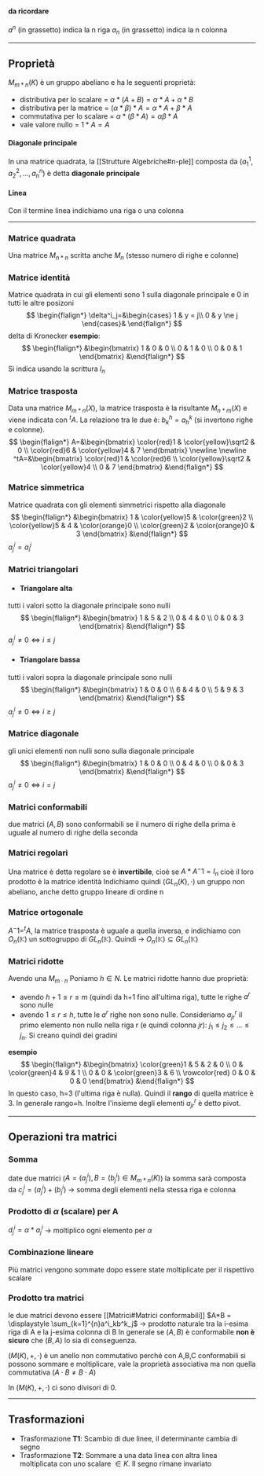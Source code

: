 #### da ricordare
$a^n$ (in grassetto) indica la n riga
$a_n$ (in grassetto) indica la n colonna

---
## Proprietà
$M_{m*n}(K)$ è un gruppo abeliano e ha le seguenti proprietà:
- distributiva per lo scalare = $\alpha*(A+B) = \alpha*A+\alpha*B$
- distributiva per la matrice = $(\alpha*\beta)*A = \alpha*A+\beta*A$
- commutativa per lo scalare = $\alpha*(\beta*A) = \alpha\beta*A$
- vale valore nullo = $1*A = A$

#### Diagonale principale
In una matrice quadrata, la [[Strutture Algebriche#n-ple]] composta da ($a_1^1,a_2^2,...,a^n_n$) è detta **diagonale principale**

#### Linea
Con il termine linea indichiamo una riga o una colonna

---
### Matrice quadrata
Una matrice $M_{n*n}$ scritta anche $M_n$ (stesso numero di righe e colonne)

### Matrice identità

Matrice quadrata in cui gli elementi sono 1 sulla diagonale principale e 0 in tutti le altre posizoni
$$
\begin{flalign*}
\delta^i_j=&\begin{cases}
1 & y = j\\
0 & y \ne j
\end{cases}&
\end{flalign*}
$$
delta di Kronecker
**esempio**:
$$
\begin{flalign*}
&\begin{bmatrix}
1 & 0 & 0 \\
0 & 1 & 0 \\
0 & 0 & 1 
\end{bmatrix}
&\end{flalign*}
$$
Si indica usando la scrittura $I_n$

### Matrice trasposta
Data una matrice $M_{m*n}(X)$, la matrice trasposta è la risultante $M_{n*m}(X)$ e viene indicata con $^tA$. La relazione tra le due è: $b^{h}_{k}=a^k_h$ (si invertono righe e colonne).
$$
\begin{flalign*}
A=&\begin{bmatrix}
\color{red}1 & \color{yellow}\sqrt2 & 0 \\
\color{red}6 & \color{yellow}4 & 7
\end{bmatrix}
\newline
\newline
^tA=&\begin{bmatrix}
\color{red}1 & \color{red}6 \\
\color{yellow}\sqrt2 & \color{yellow}4 \\
0 & 7
\end{bmatrix}
&\end{flalign*}
$$
### Matrice simmetrica
Matrice quadrata con gli elementi simmetrici rispetto alla diagonale
$$
\begin{flalign*}
&\begin{bmatrix}
1 & \color{yellow}5 & \color{green}2 \\
\color{yellow}5 & 4 & \color{orange}0 \\
\color{green}2 & \color{orange}0 & 3 
\end{bmatrix}
&\end{flalign*}
$$
$a^i_j = a^j_i$
### Matrici triangolari
- #### Triangolare alta
tutti i valori sotto la diagonale principale sono nulli
$$
\begin{flalign*}
&\begin{bmatrix}
1 & 5 & 2 \\
0 & 4 & 0 \\
0 & 0 & 3 
\end{bmatrix}
&\end{flalign*}
$$
$a^i_j \ne 0 \iff i \le j$

- #### Triangolare bassa
tutti i valori sopra la diagonale principale sono nulli
$$
\begin{flalign*}
&\begin{bmatrix}
1 & 0 & 0 \\
6 & 4 & 0 \\
5 & 9 & 3 
\end{bmatrix}
&\end{flalign*}
$$
$a^i_j \ne 0 \iff i \ge j$

### Matrice diagonale
gli unici elementi non nulli sono sulla diagonale principale
$$
\begin{flalign*}
&\begin{bmatrix}
1 & 0 & 0 \\
0 & 4 & 0 \\
0 & 0 & 3 
\end{bmatrix}
&\end{flalign*}
$$
$a^i_j \ne 0 \iff i = j$

### Matrici conformabili
due matrici $(A,B)$ sono conformabili se il numero di righe della prima è uguale al numero di righe della seconda

### Matrici regolari
Una matrice è detta regolare se è **invertibile**, cioè se $A*A^-1 = I_n$ cioè il loro prodotto è la matrice identità
Indichiamo quindi $(GL_n(K),\cdot)$ un gruppo non abeliano, anche detto gruppo lineare di ordine n

### Matrice ortogonale
$A^-1 = ^tA$, la matrice trasposta è uguale a quella inversa, e indichiamo con $O_n(\mathbb{K})$ un sottogruppo di $GL_n(\mathbb{K})$. Quindi -> $O_n(\mathbb{K}) \subseteq GL_n(\mathbb{K})$

### Matrici ridotte
Avendo una $M_{m\cdot n}$
Poniamo $h \in N$. Le matrici ridotte hanno due proprietà:
- avendo $h+1 \le r \le m$ (quindi da h+1 fino all'ultima riga), tutte le righe $a^r$ sono nulle
- avendo $1 \le r \le h$, tutte le $a^r$ righe non sono nulle. Consideriamo $a^r_{jr}$ il primo elemento non nullo nella riga r (e quindi colonna $jr$): $j_1 \le j_2 \le ... \le j_n$. Si creano quindi dei gradini

**esempio**
$$
\begin{flalign*}
&\begin{bmatrix}
\color{green}1 & 5 & 2 & 0 \\
0 & \color{green}4 & 9 & 1 \\
0 & 0 & \color{green}3 & 6 \\
\rowcolor{red}
0 & 0 & 0 & 0
\end{bmatrix}
&\end{flalign*}
$$
In questo caso, h=3 (l'ultima riga è nulla). Quindi il **rango** di quella matrice è 3.
In generale rango=h.
Inoltre l'insieme degli elementi $a^r_{jr}$ è detto pivot.

---
## Operazioni tra matrici
### Somma
date due matrici ($A = (a^i_j), B = (b^i_j) \in M_{m*n}(K)$) la somma sarà composta da
$c^i_j = (a^i_j) + (b^i_j)$ -> somma degli elementi nella stessa riga e colonna

### Prodotto di $\alpha$ (scalare) per A
$d^i_j = \alpha * a^i_j$ -> moltiplico ogni elemento per $\alpha$

### Combinazione lineare
Più matrici vengono sommate dopo essere state moltiplicate per il rispettivo scalare

### Prodotto tra matrici
le due matrici devono essere [[Matrici#Matrici conformabili]]
$A*B = \displaystyle \sum_{k=1}^{n}a^i_kb^k_j$ -> prodotto naturale tra la i-esima riga di A e la j-esima colonna di B
In generale se $(A,B)$ è conformabile **non è sicuro** che $(B,A)$ lo sia di conseguenza.

($M(K),+,\cdot$) è un anello non commutativo perché con A,B,C conformabili si possono sommare e moltiplicare, vale la proprietà associativa ma non quella commutativa ($A\cdot B \ne B\cdot A$)

In ($M(K),+,\cdot$) ci sono divisori di 0.

---

## Trasformazioni

- Trasformazione **T1**: Scambio di due linee, il determinante cambia di segno
- Trasformazione **T2**: Sommare a una data linea con altra linea moltiplicata con uno scalare $\in K$. Il segno rimane invariato

